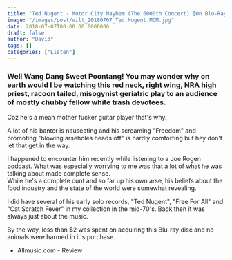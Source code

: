 ```yaml
---
title: "Ted Nugent - Motor City Mayhem (The 6000th Concert) [On Blu-Ray] (2008)"
image: "/images/post/wilt_20180707_Ted.Nugent.MCM.jpg"
date: 2018-07-07T00:00:00.0000000
draft: false
author: "David"
tags: []
categories: ["Listen"]
---
```

### Well Wang Dang Sweet Poontang! You may wonder why on earth would I be watching this red neck, right wing, NRA high priest, racoon tailed, misogynist geriatric play to an audience of mostly chubby fellow white trash devotees.  
  
Coz he's a mean mother fucker guitar player that's why.  
  
A lot of his banter is nauseating and his screaming "Freedom" and promoting "blowing arseholes heads off" is hardly comforting but hey don't let that get in the way.

 I happened to encounter him recently while listening to a Joe Rogen podcast. What was especially worrying to me was that a lot of what he was talking about made complete sense.  
While he's a complete cunt and so far up his own arse, his beliefs about the food industry and the state of the world were somewhat revealing.  
  
I did have several of his early solo records, "Ted Nugent", "Free For All" and "Cat Scratch Fever" in my collection in the mid-70's. Back then it was always just about the music.

 By the way, less than $2 was spent on acquiring this Blu-ray disc and no animals were harmed in it's purchase.

-  Allmusic.com - Review